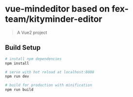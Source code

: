 # vue-mindeditor based on fex-team/kityminder-editor

> A Vue2 project

## Build Setup

``` bash
# install npm dependencies
npm install

# serve with hot reload at localhost:8088
npm run dev

# build for production with minification
npm run build
